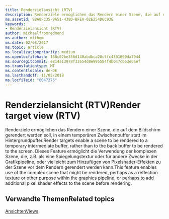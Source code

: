 ```yaml
---
title: Renderzielansicht (RTV)
description: Renderziele ermöglichen das Rendern einer Szene, die auf dem Bildschirm gerendert werden soll, in einem temporären Zwischenpuffer statt im Hintergrundpuffer.
ms.assetid: 9BA8FC35-9A51-438D-BFEA-02E254D6C93E
keywords:
- Renderzielansicht (RTV)
author: michaelfromredmond
ms.author: mithom
ms.date: 02/08/2017
ms.topic: article
ms.localizationpriority: medium
ms.openlocfilehash: 168c02be356d140abdbca20c5fc4301009da7944
ms.sourcegitcommit: e814a13978f33654d8e995584f4b047cb53e0aef
ms.translationtype: MT
ms.contentlocale: de-DE
ms.lasthandoff: 11/05/2018
ms.locfileid: "6047275"
---
```

# <a name="render-target-view-rtv"></a><span data-ttu-id="ce6f6-104">Renderzielansicht (RTV)</span><span class="sxs-lookup"><span data-stu-id="ce6f6-104">Render target view (RTV)</span></span>


<span data-ttu-id="ce6f6-105">Renderziele ermöglichen das Rendern einer Szene, die auf dem Bildschirm gerendert werden soll, in einem temporären Zwischenpuffer statt im Hintergrundpuffer.</span><span class="sxs-lookup"><span data-stu-id="ce6f6-105">Render targets enable a scene to be rendered to a temporary intermediate buffer, rather than to the back buffer to be rendered to the screen.</span></span> <span data-ttu-id="ce6f6-106">Dieses Feature ermöglicht die Verwendung der komplexen Szene, die, z.B. als eine Spiegelungstextur oder für andere Zwecke in der Grafikpipeline, oder vielleicht zum Hinzufügen von Pixelshader-Effekten zu der Szene vor dem Rendern gerendert werden kann.</span><span class="sxs-lookup"><span data-stu-id="ce6f6-106">This feature enables use of the complex scene that might be rendered, perhaps as a reflection texture or other purpose within the graphics pipeline, or perhaps to add additional pixel shader effects to the scene before rendering.</span></span>

## <a name="span-idrelated-topicsspanrelated-topics"></a><span data-ttu-id="ce6f6-107"><span id="related-topics"></span>Verwandte Themen</span><span class="sxs-lookup"><span data-stu-id="ce6f6-107"><span id="related-topics"></span>Related topics</span></span>


[<span data-ttu-id="ce6f6-108">Ansichten</span><span class="sxs-lookup"><span data-stu-id="ce6f6-108">Views</span></span>](views.md)

 

 




